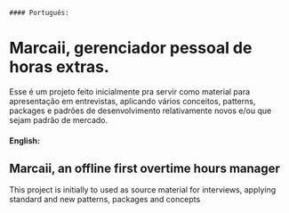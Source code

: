     #### Português:
# Marcaii, gerenciador pessoal de horas extras.
Esse é um projeto feito inicialmente pra servir como material para apresentação em entrevistas, aplicando vários conceitos, patterns, packages e padrões de desenvolvimento relativamente novos e/ou que sejam padrão de mercado.

#### English:
## Marcaii, an offline first overtime hours manager
This project is initially to used as source material for interviews, applying standard and new patterns, packages and concepts